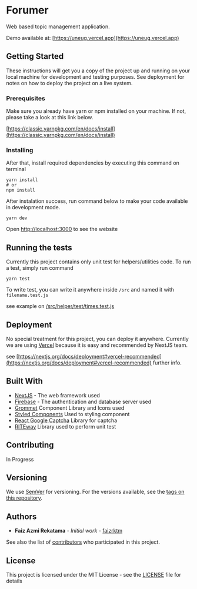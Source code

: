 # Forumer

Web based topic management application.

Demo available at: [https://uneug.vercel.app](https://uneug.vercel.app)

## Getting Started

These instructions will get you a copy of the project up and running on your local machine for development and testing purposes. See deployment for notes on how to deploy the project on a live system.

### Prerequisites

Make sure you already have yarn or npm installed on your machine. If not, please take a look at this link below.

[https://classic.yarnpkg.com/en/docs/install](https://classic.yarnpkg.com/en/docs/install)

### Installing

After that, install required dependencies by executing this command on terminal

```
yarn install
# or
npm install
```

After instalation success, run command below to make your code available in development mode.

```
yarn dev
```

Open [http://localhost:3000](http://localhost:3000) to see the website

## Running the tests

Currently this project contains only unit test for helpers/utilities code. To run a test, simply run command

```
yarn test
```

To write test, you can write it anywhere inside `/src` and named it with `filename.test.js`

see example on [/src/helper/test/times.test.js](https://github.com/faizrktm/forumer/blob/master/src/helper/test/times.test.js)

## Deployment

No special treatment for this project, you can deploy it anywhere. Currently we are using [Vercel](https://vercel.com/) because it is easy and recommended by NextJS team.

see [https://nextjs.org/docs/deployment#vercel-recommended](https://nextjs.org/docs/deployment#vercel-recommended) further info.

## Built With

* [NextJS](https://nextjs.org) - The web framework used
* [Firebase](https://firebase.google.com) - The authentication and database server used
* [Grommet](https://v2.grommet.io/) Component Library and Icons used
* [Styled Components](https://styled-components.com/) Used to styling component
* [React Google Captcha](https://www.npmjs.com/package/react-google-recaptcha) Library for captcha
* [RITEway](https://github.com/ericelliott/riteway) Library used to perform unit test

## Contributing

In Progress

## Versioning

We use [SemVer](http://semver.org/) for versioning. For the versions available, see the [tags on this repository](https://github.com/faizrktm/forumer/tags).

## Authors

* **Faiz Azmi Rekatama** - *Initial work* - [faizrktm](https://github.com/faizrktm)

See also the list of [contributors](https://github.com/faizrktm/forumer/contributors) who participated in this project.

## License

This project is licensed under the MIT License - see the [LICENSE](https://github.com/faizrktm/forumer/blob/master/LICENSE) file for details
